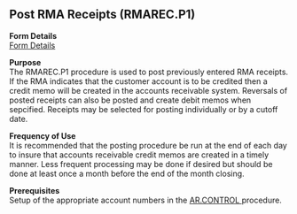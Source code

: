 ##  Post RMA Receipts (RMAREC.P1)

<PageHeader />

**Form Details**  
[ Form Details ](../../../../../../../../../../rover/AP-OVERVIEW/AP-ENTRY/ACCT-CONTROL/ACCT-CONTROL-1/rmarec-p1/RMAREC-P1-1)   

**Purpose**  
The RMAREC.P1 procedure is used to post previously entered RMA receipts. If
the RMA indicates that the customer account is to be credited then a credit
memo will be created in the accounts receivable system. Reversals of posted
receipts can also be posted and create debit memos when sepcified. Receipts
may be selected for posting individually or by a cutoff date.

**Frequency of Use**  
It is recommended that the posting procedure be run at the end of each day to
insure that accounts receivable credit memos are created in a timely manner.
Less frequent processing may be done if desired but should be done at least
once a month before the end of the month closing.

**Prerequisites**  
Setup of the appropriate account numbers in the [ AR.CONTROL ](../../../../../../../../../../rover/AP-OVERVIEW/AP-ENTRY/CHECKS-E4/AR-CONTROL) procedure. 

<badge text= "Version 8.10.57" vertical="middle" />

<PageFooter />